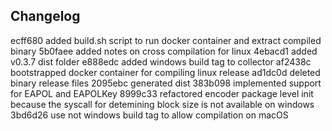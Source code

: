 ## Changelog

ecff680 added build.sh script to run docker container and extract compiled binary
5b0faee added notes on cross compilation for linux
4ebacd1 added v0.3.7 dist folder
e888edc added windows build tag to collector
af2438c bootstrapped docker container for compiling linux release
ad1dc0d deleted binary release files
2095ebc generated dist
383b098 implemented support for EAPOL and EAPOLKey
8999c33 refactored encoder package level init because the syscall for detemining block size is not available on windows
3bd6d26 use not windows build tag to allow compilation on macOS
